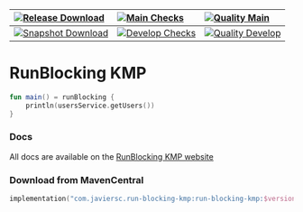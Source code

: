 | [![Release Download](https://img.shields.io/maven-central/v/com.javiersc.run-blocking-kmp/run-blocking-kmp?label=Release)](https://repo1.maven.org/maven2/com/javiersc/run-blocking-kmp/run-blocking-kmp/)                                                                           | [![Main Checks](https://img.shields.io/github/checks-status/JavierSegoviaCordoba/run-blocking-kmp/main?label=main&logo=GitHub)](https://github.com/JavierSegoviaCordoba/run-blocking-kmp/tree/main)             | [![Quality Main](https://img.shields.io/codacy/grade/6e5701cb8b2a48c3969fcb3edd27b4ce/main?label=main&logo=codacy&logoColor=white)](https://app.codacy.com/gh/JavierSegoviaCordoba/run-blocking-kmp/dashboard?branch=main)             |
| :----------------------------------------------------------------------------------------------------------------------------------------------------------------------------------------------------------------------------------------------------------------------------------- | :-------------------------------------------------------------------------------------------------------------------------------------------------------------------------------------------------------------- | :--------------------------------------------------------------------------------------------------------------------------------------------------------------------------------------------------------------------------------------|
| [![Snapshot Download](https://img.shields.io/nexus/s/com.javiersc.run-blocking-kmp/run-blocking-kmp?server=https%3A%2F%2Foss.sonatype.org%2F&label=Snapshot&color=orange)](https://oss.sonatype.org/content/repositories/snapshots/com/javiersc/run-blocking-kmp/run-blocking-kmp/)  | [![Develop Checks](https://img.shields.io/github/checks-status/JavierSegoviaCordoba/run-blocking-kmp/develop?label=develop&logo=GitHub)](https://github.com/JavierSegoviaCordoba/run-blocking-kmp/tree/develop) | [![Quality Develop](https://img.shields.io/codacy/grade/6e5701cb8b2a48c3969fcb3edd27b4ce/develop?label=develop&logo=codacy&logoColor=white)](https://app.codacy.com/gh/JavierSegoviaCordoba/run-blocking-kmp/dashboard?branch=develop) |

# RunBlocking KMP

```kotlin
fun main() = runBlocking {
    println(usersService.getUsers())
}
```

### Docs

All docs are available on the [RunBlocking KMP website](https://run-blocking-kmp.javiersc.com)

### Download from MavenCentral

```kotlin
implementation("com.javiersc.run-blocking-kmp:run-blocking-kmp:$version")
```

